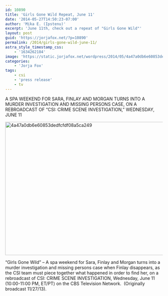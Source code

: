 ```yaml
---
id: 10890
title: 'Girls Gone Wild Repeat, June 11'
date: '2014-05-27T14:50:23-07:00'
author: 'Mika E. (Ipstenu)'
excerpt: 'June 11th, check out a repeat of "Girls Gone Wild"'
layout: post
guid: 'https://jorjafox.net/?p=10890'
permalink: /2014/girls-gone-wild-june-11/
astra_style_timestamp_css:
    - '1634262184'
image: 'https://static.jorjafox.net/wordpress/2014/05/4a47a0db6e60853dedfcfdf08a5ca249.png'
categories:
    - 'Jorja Fox'
tags:
    - csi
    - 'press release'
    - tv
---
```


A SPA WEEKEND FOR SARA, FINLAY AND MORGAN TURNS INTO A MURDER INVESTIGATION AND MISSING PERSONS CASE, ON A REBROADCAST OF “CSI: CRIME SCENE INVESTIGATION,” WEDNESDAY, JUNE 11

<img class="alignright size-full wp-image-10891" src="//static.jorjafox.net/wordpress/2014/05/4a47a0db6e60853dedfcfdf08a5ca249.png" alt="4a47a0db6e60853dedfcfdf08a5ca249" width="650" height="425" />

“Girls Gone Wild” – A spa weekend for Sara, Finlay and Morgan turns into a murder investigation and missing persons case when Finlay disappears, as the CSI team must piece together what happened in order to find her, on a rebroadcast of CSI: CRIME SCENE INVESTIGATION, Wednesday, June 11 (10:00-11:00 PM, ET/PT) on the CBS Television Network.  (Originally broadcast 11/27/13).